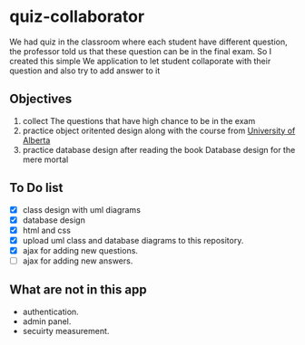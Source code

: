 # quiz-collaborator
We had quiz in the classroom where each student have different question, the professor told us that these question can be in the final exam. So I created this simple We application to let student collaporate with their question and also try to add answer to it
## Objectives
 1. collect The questions that have high chance to be in the exam
 2. practice object oritented design along with the course from [University of Alberta](https://www.coursera.org/learn/object-oriented-design/home/welcome)
 3. practice database design after reading the book Database design for the mere mortal
## To Do list
- [x] class design with uml diagrams
- [x] database design
- [x] html and css
- [x] upload uml class and database diagrams to this repository. 
- [x] ajax for adding new questions. 
- [ ] ajax for adding new answers. 

## What are not in this app
- authentication.
- admin panel.
- secuirty measurement.
